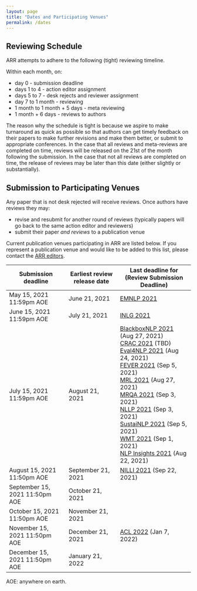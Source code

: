 ```yaml
---
layout: page
title: "Dates and Participating Venues"
permalink: /dates
---
```


## Reviewing Schedule

ARR attempts to adhere to the following (tight) reviewing timeline. 

Within each month, on:
- day 0 - submission deadline
- days 1 to 4 - action editor assignment
- days 5 to 7 - desk rejects and reviewer assignment
- day 7 to 1 month  - reviewing
- 1 month to 1 month + 5 days - meta reviewing
- 1 month + 6 days - reviews to authors

The reason why the schedule is tight is because we aspire to make turnaround as quick as possible so that authors can get timely feedback on their papers to make further revisions and make them better, or submit to appropriate conferences. In the case that all reviews and meta-reviews are completed on time, reviews will be released on the 21st of the month following the submission. In the case that not all reviews are completed on time, the release of reviews may be later than this date (either slightly or substantially).

## Submission to Participating Venues

Any paper that is not desk rejected will receive reviews. Once authors have reviews they may:
- revise and resubmit for another round of reviews (typically papers will go back to the same action editor and reviewers)
- submit their paper *and reviews* to a publication venue

Current publication venues participating in ARR are listed below. If you represent a publication venue and would like to be added to this list, please contact the [ARR editors](/people).

| Submission deadline | Earliest review release date | Last deadline for (Review Submission Deadline) |
|---------------------|------------|-------------------|
| May 15, 2021 11:59pm AOE |  June 21, 2021 | [EMNLP 2021](https://2021.emnlp.org/) |
| June 15, 2021 11:59pm AOE |  July 21, 2021 | [INLG 2021](https://inlg2021.github.io/pages/calls.html) |
| July 15, 2021 11:59pm AOE | August 21, 2021 | [BlackboxNLP 2021](https://blackboxnlp.github.io/) (Aug 27, 2021)<br />[CRAC 2021](https://sites.google.com/view/crac2021/) (TBD)<br />[Eval4NLP 2021](https://eval4nlp.github.io/) (Aug 24, 2021)<br />[FEVER 2021](https://fever.ai/workshop.html) (Sep 5, 2021)<br />[MRL 2021](https://sites.google.com/view/mrl-2021/home?authuser=0) (Aug 27, 2021)<br />[MRQA 2021](https://mrqa.github.io/) (Sep 3, 2021)<br />[NLLP 2021](https://nllpw.org/) (Sep 3, 2021)<br />[SustaiNLP 2021](https://sites.google.com/view/sustainlp2021) (Sep 5, 2021)<br />[WMT 2021](http://statmt.org/wmt21/) (Sep 1, 2021)<br />[NLP Insights 2021](https://insights-workshop.github.io/) (Aug 22, 2021) |
| August 15, 2021 11:50pm AOE | September 21, 2021 | [NILLI 2021](https://www.cs.mcgill.ca/~pparth2/nilli_workshop/) (Sep 22, 2021) |
| September 15, 2021 11:50pm AOE | October 21, 2021 | |
| October 15, 2021 11:50pm AOE | November 21, 2021 | |
| November 15, 2021 11:50pm AOE | December 21, 2021 | [ACL 2022](https://www.2022.aclweb.org/) (Jan 7, 2022) |
| December 15, 2021 11:50pm AOE | January 21, 2022 | |

AOE: anywhere on earth.
